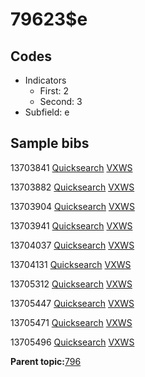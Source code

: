 # 79623$e

## Codes

-   Indicators
    -   First: 2
    -   Second: 3
-   Subfield: e

## Sample bibs

13703841 [Quicksearch](https://search.library.yale.edu/catalog/13703841) [VXWS](http://prodorbis.library.yale.edu:7014/vxws/GetHoldingsService?bibId=13703841)

13703882 [Quicksearch](https://search.library.yale.edu/catalog/13703882) [VXWS](http://prodorbis.library.yale.edu:7014/vxws/GetHoldingsService?bibId=13703882)

13703904 [Quicksearch](https://search.library.yale.edu/catalog/13703904) [VXWS](http://prodorbis.library.yale.edu:7014/vxws/GetHoldingsService?bibId=13703904)

13703941 [Quicksearch](https://search.library.yale.edu/catalog/13703941) [VXWS](http://prodorbis.library.yale.edu:7014/vxws/GetHoldingsService?bibId=13703941)

13704037 [Quicksearch](https://search.library.yale.edu/catalog/13704037) [VXWS](http://prodorbis.library.yale.edu:7014/vxws/GetHoldingsService?bibId=13704037)

13704131 [Quicksearch](https://search.library.yale.edu/catalog/13704131) [VXWS](http://prodorbis.library.yale.edu:7014/vxws/GetHoldingsService?bibId=13704131)

13705312 [Quicksearch](https://search.library.yale.edu/catalog/13705312) [VXWS](http://prodorbis.library.yale.edu:7014/vxws/GetHoldingsService?bibId=13705312)

13705447 [Quicksearch](https://search.library.yale.edu/catalog/13705447) [VXWS](http://prodorbis.library.yale.edu:7014/vxws/GetHoldingsService?bibId=13705447)

13705471 [Quicksearch](https://search.library.yale.edu/catalog/13705471) [VXWS](http://prodorbis.library.yale.edu:7014/vxws/GetHoldingsService?bibId=13705471)

13705496 [Quicksearch](https://search.library.yale.edu/catalog/13705496) [VXWS](http://prodorbis.library.yale.edu:7014/vxws/GetHoldingsService?bibId=13705496)

**Parent topic:**[796](../../tags/796/796.md)

